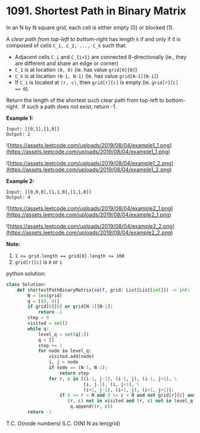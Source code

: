 # 1091. Shortest Path in Binary Matrix

In an N by N square grid, each cell is either empty (0) or blocked (1).

A *clear path from top-left to bottom-right* has length `k` if and only if it is composed of cells `C_1, C_2, ..., C_k` such that:

- Adjacent cells `C_i` and `C_{i+1}` are connected 8-directionally (ie., they are different and share an edge or corner)
- `C_1` is at location `(0, 0)` (ie. has value `grid[0][0]`)
- `C_k` is at location `(N-1, N-1)` (ie. has value `grid[N-1][N-1]`)
- If `C_i` is located at `(r, c)`, then `grid[r][c]` is empty (ie. `grid[r][c] == 0`).

Return the length of the shortest such clear path from top-left to bottom-right.  If such a path does not exist, return -1.

**Example 1:**

```
Input: [[0,1],[1,0]]
Output: 2

```

![https://assets.leetcode.com/uploads/2019/08/04/example1_1.png](https://assets.leetcode.com/uploads/2019/08/04/example1_1.png)

![https://assets.leetcode.com/uploads/2019/08/04/example1_2.png](https://assets.leetcode.com/uploads/2019/08/04/example1_2.png)

**Example 2:**

```
Input: [[0,0,0],[1,1,0],[1,1,0]]
Output: 4

```

![https://assets.leetcode.com/uploads/2019/08/04/example2_1.png](https://assets.leetcode.com/uploads/2019/08/04/example2_1.png)

![https://assets.leetcode.com/uploads/2019/08/04/example2_2.png](https://assets.leetcode.com/uploads/2019/08/04/example2_2.png)

**Note:**

1. `1 <= grid.length == grid[0].length <= 100`
2. `grid[r][c]` is `0` or `1`

python solution:

```python
class Solution:
    def shortestPathBinaryMatrix(self, grid: List[List[int]]) -> int:
        N = len(grid)
        q = [(0, 0)]
        if grid[0][0] or grid[N-1][N-1]:
            return -1
        step = 0
        visited = set()
        while q:
            level_q = set(q[:])
            q = []
            step += 1
            for node in level_q:
                visited.add(node)
                i, j = node
                if node == (N-1, N-1):
                    return step
                for r, c in [(i-1, j-1), (i-1, j), (i-1, j+1), \
                             (i, j-1), (i, j+1), \
                             (i+1, j-1), (i+1, j), (i+1, j+1)]:
                    if 0 <= r < N and 0 <= c < N and not grid[r][c] and\
                       (r, c) not in visited and (r, c) not in level_q:
                        q.append((r, c))
        return -1
```

T.C. O(node numbers) S.C. O(N)  N as len(grid)